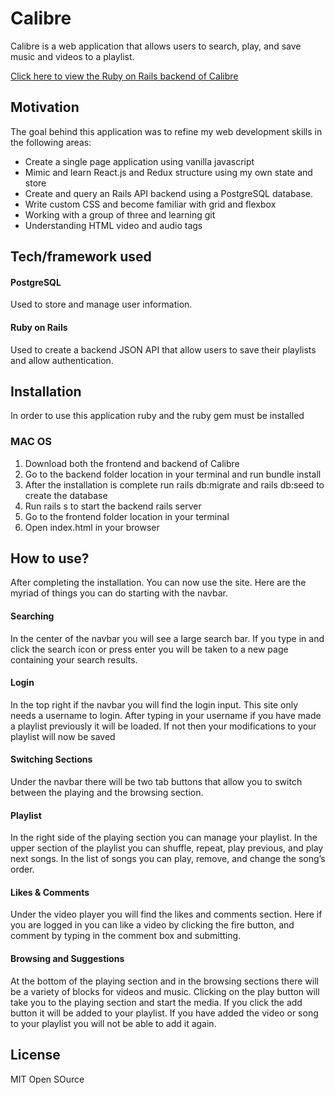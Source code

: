 # Calibre
Calibre is a web application that allows users to search, play, and save music and videos to a playlist.

[Click here to view the Ruby on Rails backend of Calibre](https://github.com/eal6gf/calibre)

## Motivation
The goal behind this application was to refine my web development skills in the following areas:
* Create a single page application using vanilla javascript
* Mimic and learn React.js and Redux structure using my own state and store
* Create and query an Rails API backend using a PostgreSQL database.
* Write custom CSS and become familiar with grid and flexbox
* Working with a group of three and learning git
* Understanding HTML video and audio tags

## Tech/framework used
#### PostgreSQL
Used to store and manage user information.
#### Ruby on Rails
Used to create a backend JSON API that allow users to save their playlists and allow authentication.

## Installation
In order to use this application ruby and the ruby gem must be installed
### MAC OS
1. Download both the frontend and backend of Calibre
2. Go to the backend folder location in your terminal and run bundle install
3. After the installation is complete run rails db:migrate and rails db:seed to create the database
4. Run rails s to start the backend rails server
5. Go to the frontend folder location in your terminal
6. Open index.html in your browser

## How to use?
After completing the installation. You can now use the site. Here are the myriad of things you can do starting with the navbar.

#### Searching
In the center of the navbar you will see a large search bar. If you type in and click the search icon or press enter you will be taken to a new page containing your search results.
#### Login
In the top right if the navbar you will find the login input. This site only needs a username to login. After typing in your username if you have made a playlist previously it will be loaded. If not then your modifications to your playlist will now be saved
#### Switching Sections
Under the navbar there will be two tab buttons that allow you to switch between the playing and the browsing section.
#### Playlist
In the right side of the playing section you can manage your playlist. In the upper section of the playlist you can shuffle, repeat, play previous, and play next songs. In the list of songs you can play, remove, and change the song’s order.
#### Likes & Comments
Under the video player you will find the likes and comments section. Here if you are logged in you can like a video by clicking the fire button, and comment by typing in the comment box and submitting.
#### Browsing and Suggestions
At the bottom of the playing section and in the browsing sections there will be a variety of blocks for videos and music. Clicking on the play button will take you to the playing section and start the media. If you click the add button it will be added to your playlist. If you have added the video or song to your playlist you will not be able to add it again.

## License
MIT Open SOurce
